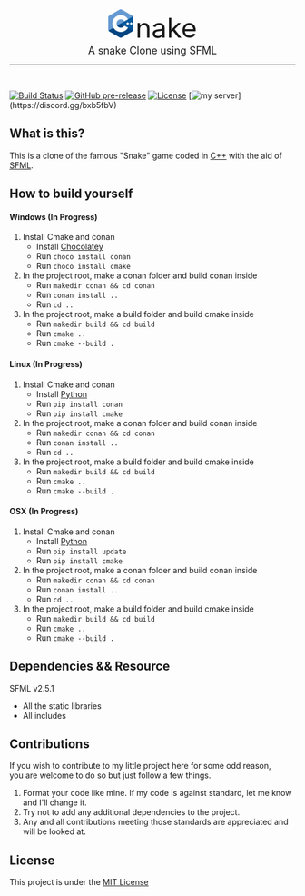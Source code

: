 <div align="center">
    <img src="ghAssets/cpp_logo.png" alt="Cpp" height="50" align="bottom" />
    <font size="7">nake</font> <br>
    <font size="4">A snake Clone using SFML</font>
    <hr />
</div>
<br>

[![Build Status](https://img.shields.io/travis/Faunsce/Cnake.svg?label=Build)](https://travis-ci.org/Faunsce/Cnake)
[![GitHub pre-release](https://img.shields.io/github/release-pre/Faunsce/Cnake.svg?label=Pre-Release)](https://github.com/Faunsce/Cnake/releases/latest)
[![License](https://img.shields.io/github/license/faunsce/Cnake.svg?label=License)](https://choosealicense.com/licenses/mit/)
[![my server](https://discordapp.com/api/guilds/487130552613339137/widget.png?)](https://discord.gg/bxb5fbV)
## What is this?
This is a clone of the famous "Snake" game coded in [C++](http://cplusplus.com) with the aid of [SFML](http://sfml-dev.org).  

## How to build yourself
  #### Windows (In Progress)
  1. Install Cmake and conan
      - Install [Chocolatey](https://chocolatey.org/)
      - Run `choco install conan`
      - Run `choco install cmake`
  2. In the project root, make a conan folder and build conan inside
      - Run `makedir conan && cd conan`
      - Run `conan install ..`
      - Run `cd ..`
  3. In the project root, make a build folder and build cmake inside
      - Run `makedir build && cd build`
      - Run `cmake ..`
      - Run `cmake --build .`
  #### Linux (In Progress)
  1. Install Cmake and conan
      - Install [Python](https://pypi.org/project/pip/)
      - Run `pip install conan`
      - Run `pip install cmake`
  2. In the project root, make a conan folder and build conan inside
      - Run `makedir conan && cd conan`
      - Run `conan install ..`
      - Run `cd ..`
  3. In the project root, make a build folder and build cmake inside
      - Run `makedir build && cd build`
      - Run `cmake ..`
      - Run `cmake --build .`
  #### OSX (In Progress)
  1. Install Cmake and conan
      - Install [Python](https://pypi.org/project/pip/)
      - Run `pip install update`
      - Run `pip install cmake`
  2. In the project root, make a conan folder and build conan inside
      - Run `makedir conan && cd conan`
      - Run `conan install ..`
      - Run `cd ..`
  3. In the project root, make a build folder and build cmake inside
      - Run `makedir build && cd build`
      - Run `cmake ..`
      - Run `cmake --build .`
     

## Dependencies && Resource
SFML v2.5.1
- All the static libraries
- All includes

## Contributions
If you wish to contribute to my little project here for some odd reason,  
you are welcome to do so but just follow a few things. 

  1. Format your code like mine. If my code is against standard, let me know and I'll change it. 
  2. Try not to add any additional dependencies to the project.
  3. Any and all contributions meeting those standards are appreciated and will be looked at.

## License
This project is under the [MIT License](https://choosealicense.com/licenses/mit/)
